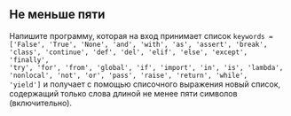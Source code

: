 ## Не меньше пяти

Напишите программу, которая на вход принимает список
<code>keywords = ['False', 'True', 'None', 'and', 'with', 'as', 'assert', 'break', 'class', 'continue', 'def', 'del', 'elif', 'else', 'except', 'finally', 'try', 'for', 'from', 'global', 'if', 'import', 'in', 'is', 'lambda', 'nonlocal', 'not', 'or', 'pass', 'raise', 'return', 'while', 'yield']</code>
и получает с помощью списочного выражения новый список, содержащий только слова длиной не менее пяти символов (включительно).